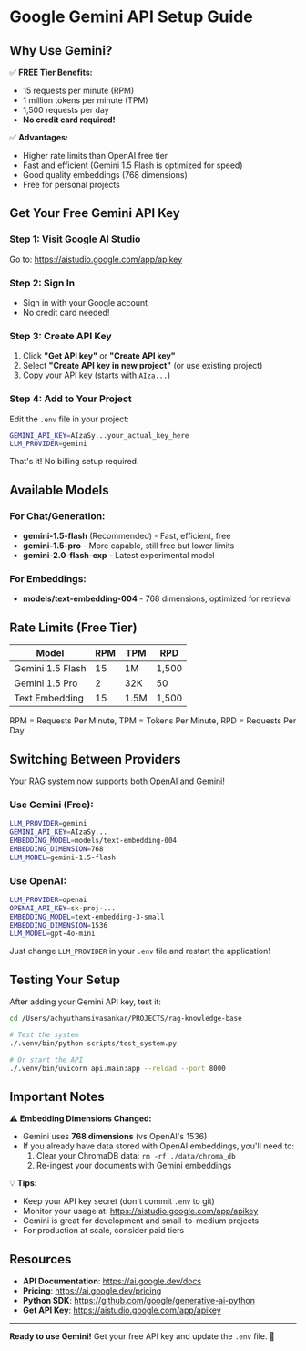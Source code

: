 # Google Gemini API Setup Guide

## Why Use Gemini?

✅ **FREE Tier Benefits:**
- 15 requests per minute (RPM)
- 1 million tokens per minute (TPM)  
- 1,500 requests per day
- **No credit card required!**

✅ **Advantages:**
- Higher rate limits than OpenAI free tier
- Fast and efficient (Gemini 1.5 Flash is optimized for speed)
- Good quality embeddings (768 dimensions)
- Free for personal projects

## Get Your Free Gemini API Key

### Step 1: Visit Google AI Studio
Go to: https://aistudio.google.com/app/apikey

### Step 2: Sign In
- Sign in with your Google account
- No credit card needed!

### Step 3: Create API Key
1. Click **"Get API key"** or **"Create API key"**
2. Select **"Create API key in new project"** (or use existing project)
3. Copy your API key (starts with `AIza...`)

### Step 4: Add to Your Project
Edit the `.env` file in your project:

```bash
GEMINI_API_KEY=AIzaSy...your_actual_key_here
LLM_PROVIDER=gemini
```

That's it! No billing setup required.

## Available Models

### For Chat/Generation:
- **gemini-1.5-flash** (Recommended) - Fast, efficient, free
- **gemini-1.5-pro** - More capable, still free but lower limits
- **gemini-2.0-flash-exp** - Latest experimental model

### For Embeddings:
- **models/text-embedding-004** - 768 dimensions, optimized for retrieval

## Rate Limits (Free Tier)

| Model | RPM | TPM | RPD |
|-------|-----|-----|-----|
| Gemini 1.5 Flash | 15 | 1M | 1,500 |
| Gemini 1.5 Pro | 2 | 32K | 50 |
| Text Embedding | 15 | 1.5M | 1,500 |

RPM = Requests Per Minute, TPM = Tokens Per Minute, RPD = Requests Per Day

## Switching Between Providers

Your RAG system now supports both OpenAI and Gemini!

### Use Gemini (Free):
```bash
LLM_PROVIDER=gemini
GEMINI_API_KEY=AIzaSy...
EMBEDDING_MODEL=models/text-embedding-004
EMBEDDING_DIMENSION=768
LLM_MODEL=gemini-1.5-flash
```

### Use OpenAI:
```bash
LLM_PROVIDER=openai
OPENAI_API_KEY=sk-proj-...
EMBEDDING_MODEL=text-embedding-3-small
EMBEDDING_DIMENSION=1536
LLM_MODEL=gpt-4o-mini
```

Just change `LLM_PROVIDER` in your `.env` file and restart the application!

## Testing Your Setup

After adding your Gemini API key, test it:

```bash
cd /Users/achyuthansivasankar/PROJECTS/rag-knowledge-base

# Test the system
./.venv/bin/python scripts/test_system.py

# Or start the API
./.venv/bin/uvicorn api.main:app --reload --port 8000
```

## Important Notes

⚠️ **Embedding Dimensions Changed:**
- Gemini uses **768 dimensions** (vs OpenAI's 1536)
- If you already have data stored with OpenAI embeddings, you'll need to:
  1. Clear your ChromaDB data: `rm -rf ./data/chroma_db`
  2. Re-ingest your documents with Gemini embeddings

💡 **Tips:**
- Keep your API key secret (don't commit `.env` to git)
- Monitor your usage at: https://aistudio.google.com/app/apikey
- Gemini is great for development and small-to-medium projects
- For production at scale, consider paid tiers

## Resources

- **API Documentation**: https://ai.google.dev/docs
- **Pricing**: https://ai.google.dev/pricing
- **Python SDK**: https://github.com/google/generative-ai-python
- **Get API Key**: https://aistudio.google.com/app/apikey

---

**Ready to use Gemini!** Get your free API key and update the `.env` file. 🚀
